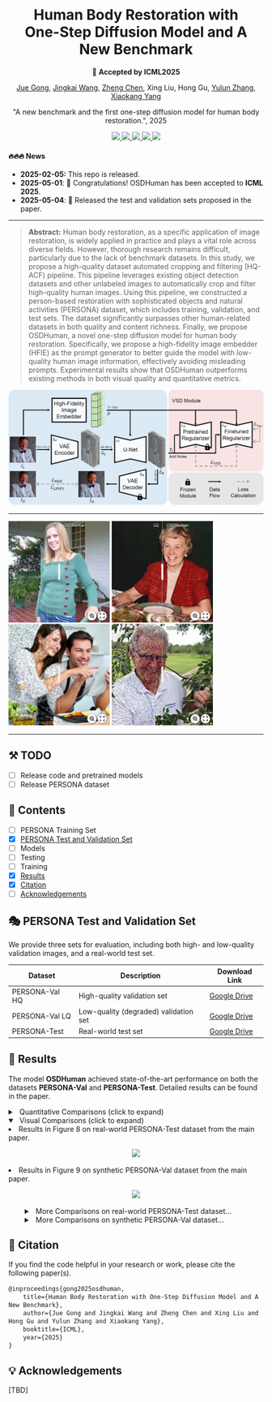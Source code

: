 <h1 align="center">
  Human Body Restoration with <br>
  One-Step Diffusion Model and A New Benchmark
</h1>


<p align="center">
🚩 <strong>Accepted by ICML2025</strong>
</p>

<p align="center">
<a href="https://github.com/gobunu">Jue Gong</a>, 
<a href="https://github.com/jkwang28">Jingkai Wang</a>, 
<a href="https://zhengchen1999.github.io/">Zheng Chen</a>, 
Xing Liu, Hong Gu, 
<a href="http://yulunzhang.com/">Yulun Zhang</a>, 
<a href="https://scholar.google.com/citations?user=yDEavdMAAAAJ">Xiaokang Yang</a>
</p>

<p align="center">
"A new benchmark and the first one-step diffusion model for human body restoration.", 2025
</p>

<p align="center">
  <a href="https://arxiv.org/abs/2502.01411">
    <img src="https://img.shields.io/badge/Paper-arXiv-red?logo=arxiv&logoSvg">
  </a>
  <a href="https://github.com/gobunu/OSDHuman/releases/download/v1/supp.pdf">
    <img src="https://img.shields.io/badge/Supplementary_material-Paper-orange.svg">
  </a>
  <a href="https://github.com/gobunu/OSDHuman/releases">
    <img src="https://img.shields.io/github/downloads/gobunu/OSDHuman/total.svg">
  </a>
  <a href="https://github.com/gobunu/OSDHuman">
    <img src="https://visitor-badge.laobi.icu/badge?page_id=gobunu.OSDHuman&right_color=violet">
  </a>
  <a href="https://github.com/gobunu/OSDHuman">
    <img src="https://img.shields.io/github/stars/gobunu/OSDHuman?style=social">
  </a>
</p>


#### 🔥🔥🔥 News

- **2025-02-05:** This repo is released.
- **2025-05-01**: 🎉 Congratulations! OSDHuman has been accepted to **ICML 2025**.
- **2025-05-04**: 🧪 Released the test and validation sets proposed in the paper.
---

> **Abstract:** Human body restoration, as a specific application of image restoration, is widely applied in practice and plays a vital role across diverse fields. However, thorough research remains difficult, particularly due to the lack of benchmark datasets. In this study, we propose a high-quality dataset automated cropping and filtering (HQ-ACF) pipeline. This pipeline leverages existing object detection datasets and other unlabeled images to automatically crop and filter high-quality human images. Using this pipeline, we constructed a person-based restoration with sophisticated objects and natural activities (PERSONA) dataset, which includes training, validation, and test sets. The dataset significantly surpasses other human-related datasets in both quality and content richness. Finally, we propose OSDHuman, a novel one-step diffusion model for human body restoration. Specifically, we propose a high-fidelity image embedder (HFIE) as the prompt generator to better guide the model with low-quality human image information, effectively avoiding misleading prompts. Experimental results show that OSDHuman outperforms existing methods in both visual quality and quantitative metrics. 

![](images/OSDHuman_overall.png)

---

[<img src="images/test-1.png" height="200"/>](https://imgsli.com/MzQ1ODk0) [<img src="images/test-2.png" height="200"/>](https://imgsli.com/MzQ1ODky)[<img src="images/Val-1.png" height="200"/>](https://imgsli.com/MzQ1ODk3) [<img src="images/Val-2.png" height="200"/>](https://imgsli.com/MzQ1ODk4)

---

## ⚒️ TODO

* [ ] Release code and pretrained models
* [ ] Release PERSONA dataset

## 🔗 Contents

- [ ] PERSONA Training Set
- [x] [PERSONA Test and Validation Set](#Test_Validation_Set)
- [ ] Models
- [ ] Testing
- [ ] Training
- [x] [Results](#Results)
- [x] [Citation](#Citation)
- [ ] [Acknowledgements](#Acknowledgements)

## <a name="Test_Validation_Set"></a>🎭 PERSONA Test and Validation Set

We provide three sets for evaluation, including both high- and low-quality validation images, and a real-world test set.

| Dataset           | Description                             | Download Link |
|------------------|-----------------------------------------|---------------|
| PERSONA-Val HQ   | High-quality validation set             | [Google Drive](https://drive.google.com/file/d/1JaUzyDBJHytl3MfFBdcGAaO7uYDfP3vS/view?usp=drive_link) |
| PERSONA-Val LQ   | Low-quality (degraded) validation set   | [Google Drive](https://drive.google.com/file/d/1qzJETavxMFxUDyimYxg4Ob5GmAAHmuMG/view?usp=drive_link) |
| PERSONA-Test     | Real-world test set                     | [Google Drive](https://drive.google.com/file/d/1n_rywHB2apB9kWgZSRdnzMxQsJKWIEMR/view?usp=drive_link) |

## <a name="results"></a>🔎 Results

The model **OSDHuman** achieved state-of-the-art performance on both the datasets **PERSONA-Val** and **PERSONA-Test**. Detailed results can be found in the paper.

<details>
<summary>&ensp;Quantitative Comparisons (click to expand) </summary>
<li> Results in Table 2 on synthetic PERSONA-Val and real-world PERSONA-Test datasets from the main paper. 
<p align="center">
<img src="images/table2-main.png" >
</p>
</li>
</details>
<details open>
<summary>&ensp;Visual Comparisons (click to expand) </summary>
<li> Results in Figure 8 on real-world PERSONA-Test dataset from the main paper.
<p align="center">
<img src="images/figure8-main.png" >
</p>
</li>
<li> Results in Figure 9 on synthetic PERSONA-Val dataset from the main paper.
<p align="center">
<img src="images/figure9-main.png" >
</p>
</li>
</details>
<details>
<summary style="margin-left: 2rem;">&ensp;More Comparisons on real-world PERSONA-Test dataset... </summary>
<li style="margin-left: 2rem;"> Results in Figure 3, 4 from supplemental material.
<p align="center">
<img src="images/figure3-supp.png" >
</p>
<p align="center">
<img src="images/figure4-supp.png" >
</p>
</li>
</details>
<details>
<summary style="margin-left: 2rem;">&ensp;More Comparisons on synthetic PERSONA-Val dataset... </summary>
<li style="margin-left: 2rem;"> Results in Figure 5, 6 from supplemental material.
<p align="center">
<img src="images/figure5-supp.png" >
</p>
<p align="center">
<img src="images/figure6-supp.png" >
</p>
</li>
</details>


## <a name="citation"></a>📎 Citation

If you find the code helpful in your research or work, please cite the following paper(s).

```
@inproceedings{gong2025osdhuman,
    title={Human Body Restoration with One-Step Diffusion Model and A New Benchmark},
    author={Jue Gong and Jingkai Wang and Zheng Chen and Xing Liu and Hong Gu and Yulun Zhang and Xiaokang Yang},
    booktitle={ICML},
    year={2025}
}
```

## <a name="acknowledgements"></a>💡 Acknowledgements

[TBD]

<!-- ![Visitor Count](https://profile-counter.glitch.me/gobunu/count.svg) -->
